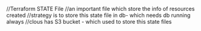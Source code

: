 //Terraform STATE File
//an important file which  store the info of resources created
//strategy is to store this state file in db- which needs db running always
//clous has S3 bucket - which used to store this state files